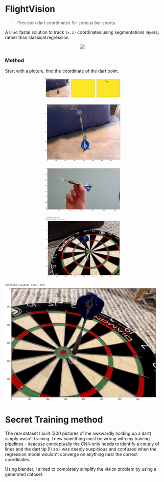 # FlightVision
> Precision dart coordinates for serious bar sports.

A `Unet` fastai solution to track `(x,z)` coordinates using segmentations layers, rather than classical regression. 

<p align="center">
  <img src="https://github.com/lukexyz/FlightVision/blob/master/media/tracker_shot_hq.gif"> 
</p>

 
### Method 
Start with a picture, find the coordinate of the dart point.

<p align="center">
  <img src="https://github.com/lukexyz/FlightVision/blob/master/media/training_centroid_01.JPG?raw=true" width=50%>
</p>


<p align="center">
  <img src="https://github.com/lukexyz/FlightVision/blob/master/media/training_sofa_01.JPG?raw=true" width=50%>
</p>



<p align="center">
  <img src="https://github.com/lukexyz/FlightVision/blob/master/media/centroid_handhold.JPG?raw=true" width=50%>
</p>

<p align="center">
  <img src="https://github.com/lukexyz/FlightVision/blob/master/media/centroid_xy.JPG?raw=true" width=50%>
</p>







![output_coords_001.JPG](media/output_coords_001.JPG) 

# Secret Training method


The real dataset I built (300 pictures of me awkwardly holding up a dart) simply wasn't training. I new something must be wrong with my training pipelines - beacuse conceptually the CNN only needs to identify a couply of lines and the dart tip (!) so I was deeply suspicious and confused when the regression model wouldn't converge on anything near the correct coordinates.  

Using blender, I aimed to completely simplify the vision problem by using a generated dataset.  


